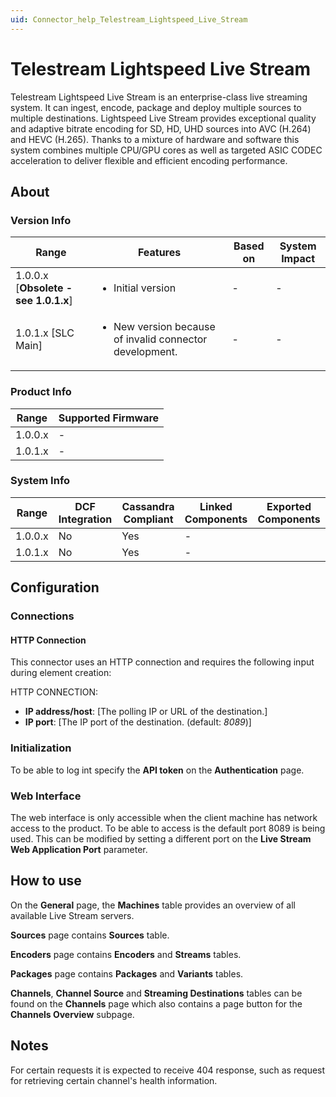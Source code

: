 ```yaml
---
uid: Connector_help_Telestream_Lightspeed_Live_Stream
---
```


# Telestream Lightspeed Live Stream

Telestream Lightspeed Live Stream is an enterprise-class live streaming system. It can ingest, encode, package and deploy multiple sources to multiple destinations. Lightspeed Live Stream provides exceptional quality and adaptive bitrate encoding for SD, HD, UHD sources into AVC (H.264) and HEVC (H.265). Thanks to a mixture of hardware and software this system combines multiple CPU/GPU cores as well as targeted ASIC CODEC acceleration to deliver flexible and efficient encoding performance.

## About

### Version Info



|Range  |Features  |Based on  |System Impact  |
|---------|---------|---------|---------|
|1.0.0.x [**Obsolete - see 1.0.1.x**]     |<ul><li>Initial version</li>        |-         |-         |
|1.0.1.x [SLC Main]     |<ul><li>New version because of invalid connector development.         |-         |-         |

### Product Info


|Range  |Supported Firmware  |
|---------|---------|
|1.0.0.x     |-        |
|1.0.1.x     |-        |


### System Info

|Range  |DCF Integration  |Cassandra Compliant  |Linked Components  |Exported Components   |
|---------|---------|---------|---------|---------|
|1.0.0.x    |No       |Yes         |-         |   |
|1.0.1.x    |No       |Yes         |-         |   |

## Configuration

### Connections

#### HTTP Connection

This connector uses an HTTP connection and requires the following input during element creation:

HTTP CONNECTION:

  - **IP address/host**: [The polling IP or URL of the destination.]
  - **IP port**: [The IP port of the destination. (default: *8089*)]


### Initialization

To be able to log int specify the **API token** on the **Authentication** page.


### Web Interface

The web interface is only accessible when the client machine has network access to the product. To be able to access is the default port 8089 is being used.
This can be modified by setting a different port on the **Live Stream Web Application Port** parameter.

## How to use

On the **General** page, the **Machines** table provides an overview of all available Live Stream servers.

**Sources** page contains **Sources** table.

**Encoders** page contains **Encoders** and **Streams** tables.

**Packages** page contains **Packages** and **Variants** tables.

**Channels**, **Channel Source** and **Streaming Destinations** tables can be found on the **Channels** page which also contains a page button for the **Channels Overview** subpage.

## Notes

For certain requests it is expected to receive 404 response, such as request for retrieving certain channel's health information. 


